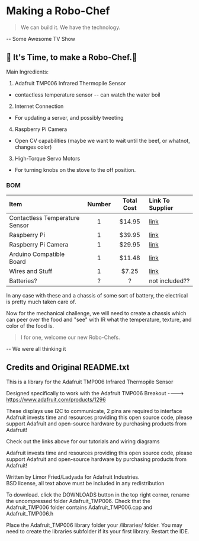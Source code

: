 Making a Robo-Chef
==================

> We can build it. We have the technology.

-- Some Awesome TV Show

## :fork_and_knife: It's Time, to make a Robo-Chef.:fork_and_knife:

Main Ingredients:

1.  Adafruit TMP006 Infrared Thermopile Sensor
  * contactless temperature sensor -- can watch the water boil
2.  Internet Connection
  * For updating a server, and possibly tweeting
4.  Raspberry Pi Camera
  * Open CV capabilities (maybe we want to wait until the beef, or whatnot, changes color)
3.  High-Torque Servo Motors
  * For turning knobs on the stove to the off position.


### BOM

| Item | Number | Total Cost | Link To Supplier |
| :--- | :---: | :---: | :--- | 
| Contactless Temperature Sensor | 1 | $14.95 | [link](http://www.adafruit.com/products/1296) |
| Raspberry Pi | 1 | $39.95 | [link](http://www.adafruit.com/products/998) |
| Raspberry Pi Camera | 1 | $29.95 | [link](http://www.adafruit.com/products/1367) | 
| Arduino Compatible Board | 1 | $11.48 | [link](http://www.ebay.com/itm/Arduino-UNO-R3-board-with-DIP-ATmega328P-Development-Board-/271320440356?pt=LH_DefaultDomain_0&hash=item3f2bf55e24) | 
| Wires and Stuff | 1 | $7.25 | [link](http://www.ebay.com/itm/70PCS-Breadboard-Jumper-Cable-Wire-PCB-Protoboard-Test-Circuit-Board-400-Point-/400614957426?pt=LH_DefaultDomain_0&hash=item5d46832172) |
| Batteries? | ? | ? | not included?? |

In any case with these and a chassis of some sort of battery, the electrical is pretty much taken care of.

Now for the mechanical challenge, we will need to create a chassis which can peer over the food and "see" with IR what the temperature, texture, and color of the food is.





> I for one, welcome our new Robo-Chefs.

-- We were all thinking it


## Credits and Original README.txt

This is a library for the Adafruit TMP006 Infrared Thermopile Sensor

Designed specifically to work with the Adafruit TMP006 Breakout 
  ----> https://www.adafruit.com/products/1296

These displays use I2C to communicate, 2 pins are required to interface
Adafruit invests time and resources providing this open source code, 
please support Adafruit and open-source hardware by purchasing 
products from Adafruit!

Check out the links above for our tutorials and wiring diagrams 

Adafruit invests time and resources providing this open source code, 
please support Adafruit and open-source hardware by purchasing 
products from Adafruit!

Written by Limor Fried/Ladyada for Adafruit Industries.  
BSD license, all text above must be included in any redistribution

To download. click the DOWNLOADS button in the top right corner, rename the uncompressed folder Adafruit_TMP006. Check that the Adafruit_TMP006 folder contains Adafruit_TMP006.cpp and Adafruit_TMP006.h

Place the Adafruit_TMP006 library folder your <arduinosketchfolder>/libraries/ folder. You may need to create the libraries subfolder if its your first library. Restart the IDE.
